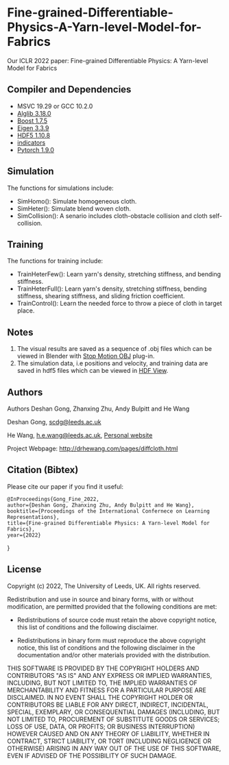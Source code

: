 # Fine-grained-Differentiable-Physics-A-Yarn-level-Model-for-Fabrics
Our ICLR 2022 paper: Fine-grained Differentiable Physics: A Yarn-level Model for Fabrics

## Compiler and Dependencies
* MSVC 19.29 or GCC 10.2.0
* [Alglib 3.18.0](https://www.alglib.net/)
* [Boost 1.7.5](https://www.boost.org/)
* [Eigen 3.3.9](https://eigen.tuxfamily.org/index.php?title=Main_Page)
* [HDF5 1.10.8](https://www.hdfgroup.org/downloads/hdf5)
* [indicators](https://github.com/p-ranav/indicators)
* [Pytorch 1.9.0](https://github.com/pytorch/pytorch)

## Simulation
The functions for simulations include:
* SimHomo(): Simulate homogeneous cloth.
* SimHeter(): Simulate blend woven cloth.
* SimCollision(): A senario includes cloth-obstacle collision and cloth self-collision.

## Training
The functions for training include:
* TrainHeterFew(): Learn yarn's density, stretching stiffness, and bending stiffness.
* TrainHeterFull(): Learn yarn's density, stretching stiffness, bending stiffness, shearing stiffness, and sliding friction coefficient.
* TrainControl(): Learn the needed force to throw a piece of cloth in target place.

## Notes
1. The visual results are saved as a sequence of .obj files which can be viewed in Blender with [Stop Motion OBJ](https://github.com/neverhood311/Stop-motion-OBJ) plug-in.
2. The simulation data, i.e positions and velocity, and training data are saved in hdf5 files which can be viewed in [HDF View](https://www.hdfgroup.org/downloads/hdfview/).

## Authors
Authors
Deshan Gong, Zhanxing Zhu, Andy Bulpitt and He Wang

Deshan Gong, scdg@leeds.ac.uk

He Wang, h.e.wang@leeds.ac.uk, [Personal website](https://drhewang.com)

Project Webpage: http://drhewang.com/pages/diffcloth.html

## Citation (Bibtex)
Please cite our paper if you find it useful:

    @InProceedings{Gong_Fine_2022,
    author={Deshan Gong, Zhanxing Zhu, Andy Bulpitt and He Wang},
    booktitle={Proceedings of the International Confernece on Learning Representations},
    title={Fine-grained Differentiable Physics: A Yarn-level Model for Fabrics},
    year={2022}
}

## License

Copyright (c) 2022, The University of Leeds, UK.
All rights reserved.

Redistribution and use in source and binary forms, with or without
modification, are permitted provided that the following conditions are met:

* Redistributions of source code must retain the above copyright notice, this
  list of conditions and the following disclaimer.

* Redistributions in binary form must reproduce the above copyright notice,
  this list of conditions and the following disclaimer in the documentation
  and/or other materials provided with the distribution.

THIS SOFTWARE IS PROVIDED BY THE COPYRIGHT HOLDERS AND CONTRIBUTORS "AS IS"
AND ANY EXPRESS OR IMPLIED WARRANTIES, INCLUDING, BUT NOT LIMITED TO, THE
IMPLIED WARRANTIES OF MERCHANTABILITY AND FITNESS FOR A PARTICULAR PURPOSE ARE
DISCLAIMED. IN NO EVENT SHALL THE COPYRIGHT HOLDER OR CONTRIBUTORS BE LIABLE
FOR ANY DIRECT, INDIRECT, INCIDENTAL, SPECIAL, EXEMPLARY, OR CONSEQUENTIAL
DAMAGES (INCLUDING, BUT NOT LIMITED TO, PROCUREMENT OF SUBSTITUTE GOODS OR
SERVICES; LOSS OF USE, DATA, OR PROFITS; OR BUSINESS INTERRUPTION) HOWEVER
CAUSED AND ON ANY THEORY OF LIABILITY, WHETHER IN CONTRACT, STRICT LIABILITY,
OR TORT (INCLUDING NEGLIGENCE OR OTHERWISE) ARISING IN ANY WAY OUT OF THE USE
OF THIS SOFTWARE, EVEN IF ADVISED OF THE POSSIBILITY OF SUCH DAMAGE.
